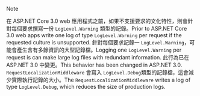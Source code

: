 > [!NOTE]
> <span data-ttu-id="b8534-101">在 ASP.NET Core 3.0 web 應用程式之前，如果不支援要求的文化特性，則會針對每個要求撰寫一份 `LogLevel.Warning` 類型的記錄。</span><span class="sxs-lookup"><span data-stu-id="b8534-101">Prior to ASP.NET Core 3.0 web apps write one log of type `LogLevel.Warning` per request if the requested culture is unsupported.</span></span> <span data-ttu-id="b8534-102">針對每個要求記錄一 `LogLevel.Warning`，可能會產生含有多餘資訊的大型記錄檔。</span><span class="sxs-lookup"><span data-stu-id="b8534-102">Logging one `LogLevel.Warning` per request is can make large log files with redundant information.</span></span> <span data-ttu-id="b8534-103">此行為已在 ASP.NET 3.0 中變更。</span><span class="sxs-lookup"><span data-stu-id="b8534-103">This behavior has been changed in ASP.NET 3.0.</span></span> <span data-ttu-id="b8534-104">`RequestLocalizationMiddleware` 會寫入 `LogLevel.Debug`類型的記錄檔，這會減少實際執行記錄的大小。</span><span class="sxs-lookup"><span data-stu-id="b8534-104">The `RequestLocalizationMiddleware` writes a log of type `LogLevel.Debug`, which reduces the size of production logs.</span></span>